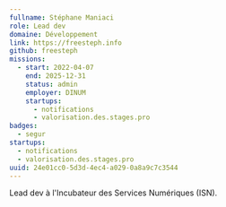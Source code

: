 ```yaml
---
fullname: Stéphane Maniaci
role: Lead dev
domaine: Développement
link: https://freesteph.info
github: freesteph
missions:
  - start: 2022-04-07
    end: 2025-12-31
    status: admin
    employer: DINUM
    startups:
      - notifications
      - valorisation.des.stages.pro
badges:
  - segur
startups:
  - notifications
  - valorisation.des.stages.pro
uuid: 24e01cc0-5d3d-4ec4-a029-0a8a9c7c3544
---
```

Lead dev à l'Incubateur des Services Numériques (ISN).
